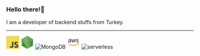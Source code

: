 ### Hello there!👋

I am a developer of backend stuffs from Turkey.

---
<p>
  <img src="https://raw.githubusercontent.com/github/explore/80688e429a7d4ef2fca1e82350fe8e3517d3494d/topics/javascript/javascript.png" alt="JavaScript" width="35px" />
  <img src="https://raw.githubusercontent.com/github/explore/80688e429a7d4ef2fca1e82350fe8e3517d3494d/topics/nodejs/nodejs.png" alt="Node.js" width="35px" />
  <img src="https://avatars.githubusercontent.com/u/45798453?s=280&v=4" alt="MongoDB" width="35px" />
  <img src="https://raw.githubusercontent.com/github/explore/fbceb94436312b6dacde68d122a5b9c7d11f9524/topics/aws/aws.png" alt="AWS" width="35px" />
  <img src="https://cloudnesil.com/wp-content/uploads/2019/05/serverless-logo.png" alt="serverless" width="35px" />
  <!--<img src="https://gb-j.com/wp-content/uploads/2018/09/logo-glyph.png" alt="Postman" width="35px" />--> 
</p>
